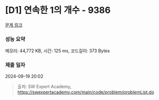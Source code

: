 # [D1] 연속한 1의 개수 - 9386 

[문제 링크](https://swexpertacademy.com/main/code/problem/problemDetail.do?contestProbId=AXALDUIq97oDFASI) 

### 성능 요약

메모리: 44,772 KB, 시간: 125 ms, 코드길이: 373 Bytes

### 제출 일자

2024-09-19 20:02



> 출처: SW Expert Academy, https://swexpertacademy.com/main/code/problem/problemList.do